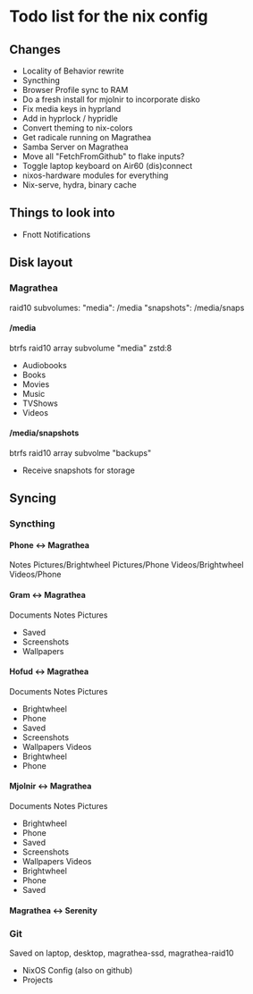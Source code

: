 # Todo list for the nix config

## Changes
- Locality of Behavior rewrite
- Syncthing
- Browser Profile sync to RAM
- Do a fresh install for mjolnir to incorporate disko
- Fix media keys in hyprland
- Add in hyprlock / hypridle
- Convert theming to nix-colors
- Get radicale running on Magrathea
- Samba Server on Magrathea
- Move all "FetchFromGithub" to flake inputs?
- Toggle laptop keyboard on Air60 (dis)connect
- nixos-hardware modules for everything
- Nix-serve, hydra, binary cache

## Things to look into
- Fnott Notifications

## Disk layout

### Magrathea

raid10 subvolumes:
"media": /media
"snapshots": /media/snaps

#### /media
btrfs raid10 array subvolume "media" zstd:8
- Audiobooks
- Books
- Movies
- Music
- TVShows
- Videos

#### /media/snapshots
btrfs raid10 array subvolme "backups"
- Receive snapshots for storage

## Syncing

### Syncthing

#### Phone <-> Magrathea
Notes
Pictures/Brightwheel
Pictures/Phone
Videos/Brightwheel
Videos/Phone

#### Gram <-> Magrathea
Documents
Notes
Pictures
- Saved
- Screenshots
- Wallpapers

#### Hofud <-> Magrathea
Documents
Notes
Pictures
- Brightwheel
- Phone
- Saved
- Screenshots
- Wallpapers
Videos
- Brightwheel
- Phone

#### Mjolnir <-> Magrathea
Documents
Notes
Pictures
- Brightwheel
- Phone
- Saved
- Screenshots
- Wallpapers
Videos
- Brightwheel
- Phone
- Saved

#### Magrathea <-> Serenity

### Git
Saved on laptop, desktop, magrathea-ssd, magrathea-raid10
- NixOS Config (also on github)
- Projects
